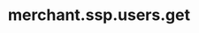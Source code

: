 ---
layout: SpecialLayout
title: merchant.ssp.users.get
description: Endpoint description...
api: merchant
schema: merchant.ssp.users
operationId: merchant.ssp.users.get
operation: get
method: get
authLevel: SECRET
authRoles: Any
---